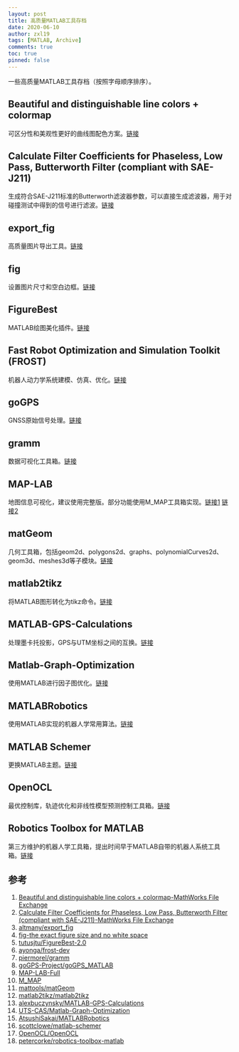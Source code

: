 ```yaml
---
layout: post
title: 高质量MATLAB工具存档
date: 2020-06-10
author: zxl19
tags: [MATLAB, Archive]
comments: true
toc: true
pinned: false
---
```


一些高质量MATLAB工具存档（按照字母顺序排序）。

<!-- more -->

## Beautiful and distinguishable line colors + colormap

可区分性和美观性更好的曲线图配色方案。[链接](https://ww2.mathworks.cn/matlabcentral/fileexchange/42673-beautiful-and-distinguishable-line-colors-colormap)

## Calculate Filter Coefficients for Phaseless, Low Pass, Butterworth Filter (compliant with SAE-J211)

生成符合SAE-J211标准的Butterworth滤波器参数，可以直接生成滤波器，用于对碰撞测试中得到的信号进行滤波。[链接](https://www.mathworks.com/matlabcentral/fileexchange/61852-calculate-filter-coefficients-for-phaseless-low-pass-butterworth-filter-compliant-with-sae-j211)

## export_fig

高质量图片导出工具。[链接](https://github.com/altmany/export_fig)

## fig

设置图片尺寸和空白边框。[链接](https://www.mathworks.com/matlabcentral/fileexchange/30736-fig-the-exact-figure-size-and-no-white-space)

## FigureBest

MATLAB绘图美化插件。[链接](https://github.com/tutusjtu/FigureBest-2.0)

## Fast Robot Optimization and Simulation Toolkit (FROST)

机器人动力学系统建模、仿真、优化。[链接](http://ayonga.github.io/frost-dev/)

## goGPS

GNSS原始信号处理。[链接](https://gogps-project.github.io)

## gramm

数据可视化工具箱。[链接](https://github.com/piermorel/gramm)

## MAP-LAB

地图信息可视化，建议使用完整版。部分功能使用M_MAP工具箱实现。[链接1](http://www.dimitriospiretzidis.com/maplab_home.html) [链接2](https://www.eoas.ubc.ca/~rich/map.html)

## matGeom

几何工具箱，包括geom2d、polygons2d、graphs、polynomialCurves2d、geom3d、meshes3d等子模块。[链接](https://github.com/mattools/matGeom)

## matlab2tikz

将MATLAB图形转化为tikz命令。[链接](https://github.com/matlab2tikz/matlab2tikz)

## MATLAB-GPS-Calculations

处理墨卡托投影，GPS与UTM坐标之间的互换。[链接](https://github.com/alexbuczynsky/MATLAB-GPS-Calculations)

## Matlab-Graph-Optimization

使用MATLAB进行因子图优化。[链接](https://github.com/UTS-CAS/Matlab-Graph-Optimization)

## MATLABRobotics

使用MATLAB实现的机器人学常用算法。[链接](https://github.com/AtsushiSakai/MATLABRobotics)

## MATLAB Schemer

更换MATLAB主题。[链接](https://github.com/scottclowe/matlab-schemer)

## OpenOCL

最优控制库，轨迹优化和非线性模型预测控制工具箱。[链接](https://openocl.github.io)

## Robotics Toolbox for MATLAB

第三方维护的机器人学工具箱，提出时间早于MATLAB自带的机器人系统工具箱。[链接](https://github.com/petercorke/robotics-toolbox-matlab)

## 参考

1. [Beautiful and distinguishable line colors + colormap-MathWorks File Exchange](https://www.mathworks.com/matlabcentral/fileexchange/42673-beautiful-and-distinguishable-line-colors-colormap)
2. [Calculate Filter Coefficients for Phaseless, Low Pass, Butterworth Filter (compliant with SAE-J211)-MathWorks File Exchange](https://www.mathworks.com/matlabcentral/fileexchange/61852-calculate-filter-coefficients-for-phaseless-low-pass-butterworth-filter-compliant-with-sae-j211)
3. [altmany/export_fig](https://github.com/altmany/export_fig)
4. [fig-the exact figure size and no white space](https://www.mathworks.com/matlabcentral/fileexchange/30736-fig-the-exact-figure-size-and-no-white-space)
5. [tutusjtu/FigureBest-2.0](https://github.com/tutusjtu/FigureBest-2.0)
6. [ayonga/frost-dev](https://github.com/ayonga/frost-dev)
7. [piermorel/gramm](https://github.com/piermorel/gramm)
8. [goGPS-Project/goGPS_MATLAB](https://github.com/goGPS-Project/goGPS_MATLAB)
9. [MAP-LAB-Full](http://www.dimitriospiretzidis.com/maplab_home.html)
10. [M_MAP](https://www.eoas.ubc.ca/~rich/map.html)
11. [mattools/matGeom](https://github.com/mattools/matGeom)
12. [matlab2tikz/matlab2tikz](https://github.com/matlab2tikz/matlab2tikz)
13. [alexbuczynsky/MATLAB-GPS-Calculations](https://github.com/alexbuczynsky/MATLAB-GPS-Calculations)
14. [UTS-CAS/Matlab-Graph-Optimization](https://github.com/UTS-CAS/Matlab-Graph-Optimization)
15. [AtsushiSakai/MATLABRobotics](https://github.com/AtsushiSakai/MATLABRobotics)
16. [scottclowe/matlab-schemer](https://github.com/scottclowe/matlab-schemer)
17. [OpenOCL/OpenOCL](https://github.com/OpenOCL/OpenOCL)
18. [petercorke/robotics-toolbox-matlab](https://github.com/petercorke/robotics-toolbox-matlab)
